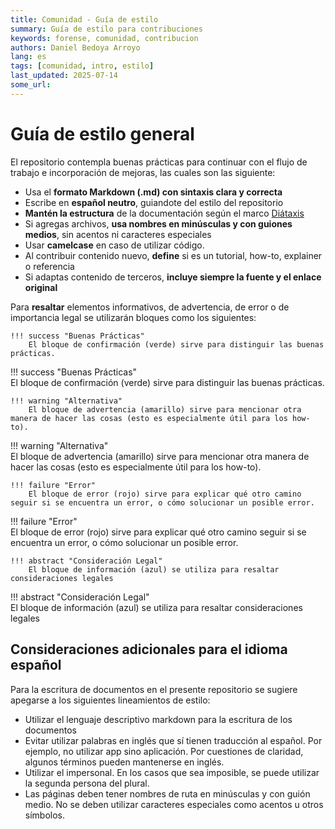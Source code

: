 ```yaml
---
title: Comunidad - Guía de estilo
summary: Guía de estilo para contribuciones
keywords: forense, comunidad, contribucion
authors: Daniel Bedoya Arroyo
lang: es
tags: [comunidad, intro, estilo]
last_updated: 2025-07-14
some_url:
---
```


# Guía de estilo general

El repositorio contempla buenas prácticas para continuar con el flujo de trabajo e incorporación de mejoras, las cuales son las siguiente:

* Usa el **formato Markdown (.md) con sintaxis clara y correcta**  
* Escribe en **español neutro**, guiandote del estilo del repositorio  
* **Mantén la estructura** de la documentación según el marco [Diátaxis](http://diataxis.fr)  
* Si agregas archivos, **usa nombres en minúsculas y con guiones medios**, sin acentos ni caracteres especiales  
* Usar **camelcase** en caso de utilizar código.  
* Al contribuir contenido nuevo, **define** si es un tutorial, how-to, explainer o referencia  
* Si adaptas contenido de terceros, **incluye siempre la fuente y el enlace original**

Para **resaltar** elementos informativos, de advertencia, de error o de importancia legal se utilizarán bloques como los siguientes:

```
!!! success "Buenas Prácticas" 
    El bloque de confirmación (verde) sirve para distinguir las buenas prácticas.
```

!!! success "Buenas Prácticas"   
    El bloque de confirmación (verde) sirve para distinguir las buenas prácticas.

```
!!! warning "Alternativa"
    El bloque de advertencia (amarillo) sirve para mencionar otra manera de hacer las cosas (esto es especialmente útil para los how-to).
```

!!! warning "Alternativa"  
    El bloque de advertencia (amarillo) sirve para mencionar otra manera de hacer las cosas (esto es especialmente útil para los how-to).

```
!!! failure "Error"
    El bloque de error (rojo) sirve para explicar qué otro camino seguir si se encuentra un error, o cómo solucionar un posible error.
```

!!! failure "Error"  
    El bloque de error (rojo) sirve para explicar qué otro camino seguir si se encuentra un error, o cómo solucionar un posible error.

```
!!! abstract "Consideración Legal"
    El bloque de información (azul) se utiliza para resaltar consideraciones legales
```

!!! abstract "Consideración Legal"  
    El bloque de información (azul) se utiliza para resaltar consideraciones legales

## Consideraciones adicionales para el idioma español

Para la escritura de documentos en el presente repositorio se sugiere apegarse a los siguientes lineamientos de estilo: 

* Utilizar el lenguaje descriptivo markdown para la escritura de los documentos    
* Evitar utilizar palabras en inglés que sí tienen traducción al español. Por ejemplo, no utilizar app sino aplicación. Por cuestiones de claridad, algunos términos pueden mantenerse en inglés.    
* Utilizar el impersonal. En los casos que sea imposible, se puede utilizar la segunda persona del plural.     
* Las páginas deben tener nombres de ruta en minúsculas y con guión medio. No se deben utilizar caracteres especiales como acentos u otros símbolos.